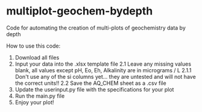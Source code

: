 # multiplot-geochem-bydepth
Code for automating the creation of multi-plots of geochemistry data by depth

How to use this code:

1. Download all files
2. Input your data into the .xlsx template file
  2.1 Leave any missing values blank, all values except pH, Eo, Eh, Alkalinity are in micrograms / L
    2.1.1 Don't use any of the si columns yet... they are untested and will not have the correct units!!
  2.2 Save the AQ_CHEM sheet as a .csv file
3. Update the userinput.py file with the specifications for your plot
4. Run the main.py file
5. Enjoy your plot!
